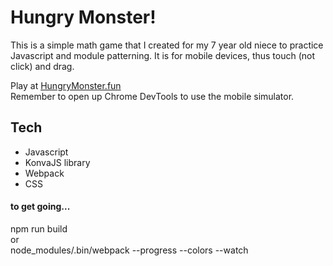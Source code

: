 # Hungry Monster!

This is a simple math game that I created for my 7 year old niece to practice Javascript and module patterning. It is for mobile devices, thus touch (not click) and drag.  

Play at [HungryMonster.fun](http://hungrymonster.fun/)  
Remember to open up Chrome DevTools to use the mobile simulator.  

## Tech
* Javascript
* KonvaJS library
* Webpack
* CSS



#### to get going...
npm run build  
or  
node_modules/.bin/webpack --progress --colors --watch
